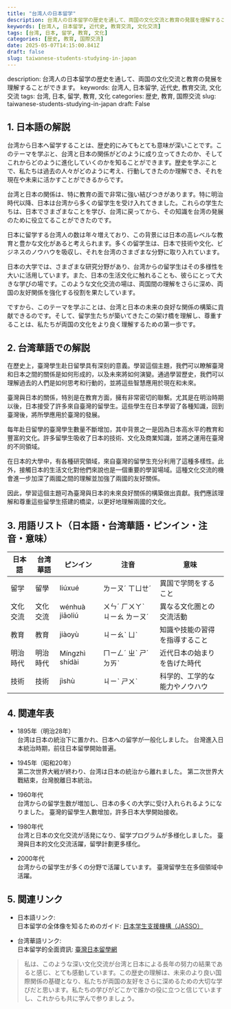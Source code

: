 ```yaml
---
title: "台湾人の日本留学"
description: 台湾人の日本留学の歴史を通して、両国の文化交流と教育の発展を理解することができます。
keywords: [台湾人, 日本留学, 近代史, 教育交流, 文化交流]
tags: [台湾, 日本, 留学, 教育, 文化]
categories: [歴史, 教育, 国際交流]
date: 2025-05-07T14:15:00.841Z
draft: false
slug: taiwanese-students-studying-in-japan
---
```


description: 台湾人の日本留学の歴史を通して、両国の文化交流と教育の発展を理解することができます。
keywords: 台湾人, 日本留学, 近代史, 教育交流, 文化交流
tags: 台湾, 日本, 留学, 教育, 文化
categories: 歴史, 教育, 国際交流
slug: taiwanese-students-studying-in-japan
draft: False

## 1. 日本語の解説

台湾から日本へ留学することは、歴史的にみてもとても意味が深いことです。このテーマを学ぶと、台湾と日本の関係がどのように成り立ってきたのか、そしてこれからどのように進化していくのかを知ることができます。歴史を学ぶことで、私たちは過去の人々がどのように考え、行動してきたのか理解でき、それを現在や未来に活かすことができるからです。

台湾と日本の関係は、特に教育の面で非常に強い結びつきがあります。特に明治時代以降、日本は台湾から多くの留学生を受け入れてきました。これらの学生たちは、日本でさまざまなことを学び、台湾に戻ってから、その知識を台湾の発展のために役立てることができたのです。

日本に留学する台湾人の数は年々増えており、この背景には日本の高レベルな教育と豊かな文化があると考えられます。多くの留学生は、日本で技術や文化、ビジネスのノウハウを吸収し、それを台湾のさまざまな分野に取り入れています。

日本の大学では、さまざまな研究分野があり、台湾からの留学生はその多様性を大いに活用しています。また、日本の生活文化に触れることも、彼らにとって大きな学びの場です。このような文化交流の場は、両国間の理解をさらに深め、両国の友好関係を強化する役割を果たしています。

ですから、このテーマを学ぶことは、台湾と日本の未来の良好な関係の構築に貢献できるのです。そして、留学生たちが築いてきたこの架け橋を理解し、尊重することは、私たちが両国の文化をより良く理解するための第一歩です。

## 2. 台湾華語での解説

在歷史上，臺灣學生赴日留學具有深刻的意義。學習這個主題，我們可以瞭解臺灣和日本之間的關係是如何形成的，以及未來將如何演變。通過學習歷史，我們可以理解過去的人們是如何思考和行動的，並將這些智慧應用於現在和未來。

臺灣與日本的關係，特別是在教育方面，擁有非常密切的聯繫。尤其是在明治時期以後，日本接受了許多來自臺灣的留學生。這些學生在日本學習了各種知識，回到臺灣後，將所學應用於臺灣的發展。

每年赴日留學的臺灣學生數量不斷增加，其中背景之一是因為日本高水平的教育和豐富的文化。許多留學生吸收了日本的技術、文化及商業知識，並將之運用在臺灣的不同領域。

在日本的大學中，有各種研究領域，來自臺灣的留學生充分利用了這種多樣性。此外，接觸日本的生活文化對他們來說也是一個重要的學習場域。這種文化交流的機會進一步加深了兩國之間的理解並加強了兩國的友好關係。

因此，學習這個主題可為臺灣與日本的未來良好關係的構築做出貢獻。我們應該理解和尊重這些留學生搭建的橋梁，以更好地理解兩國的文化。

## 3. 用語リスト（日本語・台湾華語・ピンイン・注音・意味）

| 日本語         | 台湾華語      | ピンイン      | 注音       | 意味                               |
|---------------|--------------|--------------|------------|-----------------------------------|
| 留学           | 留學         | liúxué       | ㄌㄧㄡˊ ㄒㄩㄝˊ | 異国で学問をすること                   |
| 文化交流       | 文化交流     | wénhuà jiāoliú | ㄨㄣˊ ㄏㄨㄚˋ ㄐㄧㄠ ㄌㄧㄡˊ | 異なる文化圏との交流活動               |
| 教育           | 教育         | jiàoyù       | ㄐㄧㄠˋ ㄩˋ  | 知識や技能の習得を指導すること         |
| 明治時代       | 明治時代     | Míngzhì shídài | ㄇㄧㄥˊ ㄓˋ ㄕˊ ㄉㄞˋ | 近代日本の始まりを告げた時代           |
| 技術           | 技術         | jìshù        | ㄐㄧˋ ㄕㄨˋ  | 科学的、工学的な能力やノウハウ         |

## 4. 関連年表

- 1895年（明治28年）  
  台湾は日本の統治下に置かれ、日本への留学が一般化しました。
  台灣進入日本統治時期，前往日本留學開始普遍。

- 1945年（昭和20年）  
  第二次世界大戦が終わり、台湾は日本の統治から離れました。
  第二次世界大戰結束，台灣脫離日本統治。

- 1960年代  
  台湾からの留学生数が増加し、日本の多くの大学に受け入れられるようになりました。
  臺灣的留學生人數增加，許多日本大學開始接收。

- 1980年代  
  台湾と日本の文化交流が活発になり、留学プログラムが多様化しました。
  臺灣與日本的文化交流活躍，留學計劃更多樣化。

- 2000年代  
  台湾からの留学生が多くの分野で活躍しています。
  臺灣留學生在多個領域中活躍。

## 5. 関連リンク

- 日本語リンク:  
  日本留学の全体像を知るためのガイド: [日本学生支援機構（JASSO）](https://www.jasso.go.jp/)

- 台湾華語リンク:  
  日本留学的全面資訊: [臺灣日本留學網](https://www.twjapanstudy.tw/)

> 私は、このような深い文化交流が台湾と日本による長年の努力の結果であると感じ、とても感動しています。この歴史の理解は、未来のより良い国際関係の基礎となり、私たちが両国の友好をさらに深めるための大切な学びだと思います。私たちの学びがどこかで誰かの役に立つと信じていますし、これからも共に学んで参りましょう。